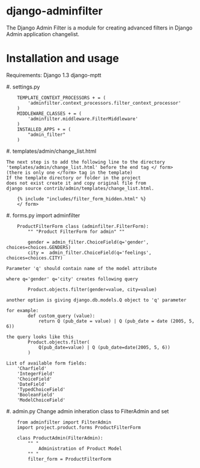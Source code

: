 django-adminfilter
==================

The Django Admin Filter is a module for creating advanced filters in
Django Admin application changelist.

Installation and usage
======================
Requirements:
    Django 1.3
    django-mptt

#. settings.py

        TEMPLATE_CONTEXT_PROCESSORS + = (
            'adminfilter.context_processors.filter_context_processor'
        )
        MIDDLEWARE_CLASSES + = (
            'adminfilter.middleware.FilterMiddleware'
        )
        INSTALLED_APPS + = (
            "admin_filter"
        )

#. templates/admin/change_list.html

    The next step is to add the following line to the directory
    'templates/admin/change_list.html' before the end tag </ form>
    (there is only one </form> tag in the template)
    If the template directory or folder in the project
    does not exist create it and copy original file from
    django source contrib/admin/templates/change_list.html.

        {% include "includes/filter_form_hidden.html" %}
        </ form>


#. forms.py
        import adminfilter

        ProductFilterForm class (adminfilter.FilterForm):
            "" "Product FilterForm for admin" ""

            gender = admin_filter.ChoiceField(q='gender', choices=choices.GENDERS)
            city =  admin_filter.ChoiceField(q='feelings', choices=choices.CITY)

    Parameter 'q' should contain name of the model attribute

    where q='gender' q='city' creates following query

            Product.objects.filter(gender=value, city=value)

    another option is giving django.db.models.Q object to 'q' parameter

    for example:
            def custom_query (value):
                return Q (pub_date = value) | Q (pub_date = date (2005, 5, 6))

    the query looks like this
            Product.objects.filter(
                Q(pub_date=value) | Q (pub_date=date(2005, 5, 6))
            )

    List of available form fields:
        'Charfield'
        'IntegerField'
        'ChoiceField'
        'DateField'
        'TypedChoiceField'
        'BooleanField'
        'ModelChoiceField'


#. admin.py
    Change admin inheration class to FilterAdmin and set

        from adminfilter import FilterAdmin
        import project.product.forms ProductFilterForm

        class ProductAdmin(FilterAdmin):
            "" "
                Administration of Product Model
            "" "
            filter_form = ProductFilterForm
